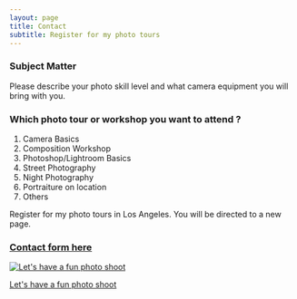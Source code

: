 ```yaml
---
layout: page
title: Contact
subtitle: Register for my photo tours
---
```


### Subject Matter
Please describe your photo skill level and what camera equipment you will bring with you.

### Which photo tour or workshop you want to attend ?

1. Camera Basics
2. Composition Workshop
3. Photoshop/Lightroom Basics
4. Street Photography
5. Night Photography
6. Portraiture on location
7. Others

Register for my photo tours in Los Angeles. You will be directed to a new page.

### [Contact form here](https://sandiegophotosafari.net/register/)

[![Let's have a fun photo shoot](assets/images/posts/2020/missiondistrict.jpg)](https://californiaphotosafaris.com/wp-content/uploads/2021/05/photographing-mission-district-san-franicisco.jpg)

[Let's have a fun photo shoot](https://californiaphotosafaris.com/wp-content/uploads/2021/05/photographing-mission-district-san-franicisco.jpg)
